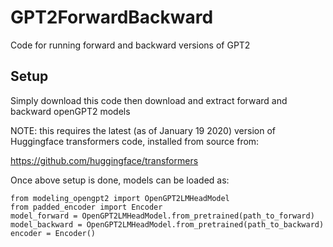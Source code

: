 # GPT2ForwardBackward
Code for running forward and backward versions of GPT2

## Setup

Simply download this code
then download and extract forward and backward openGPT2 models

NOTE: this requires the latest (as of January 19 2020) version
of Huggingface transformers code, installed from source from:

https://github.com/huggingface/transformers

Once above setup is done, models can be loaded as:
```
from modeling_opengpt2 import OpenGPT2LMHeadModel
from padded_encoder import Encoder
model_forward = OpenGPT2LMHeadModel.from_pretrained(path_to_forward)
model_backward = OpenGPT2LMHeadModel.from_pretrained(path_to_backward)
encoder = Encoder()
```
